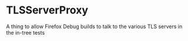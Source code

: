 # TLSServerProxy
A thing to allow Firefox Debug builds to talk to the various TLS servers in the in-tree tests

